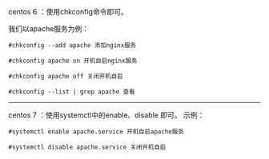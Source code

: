 centos 6 ：使用chkconfig命令即可。

我们以apache服务为例：

```
#chkconfig --add apache 添加nginx服务

#chkconfig apache on 开机自启nginx服务

#chkconfig apache off 关闭开机自启

#chkconfig --list | grep apache 查看
```

---

centos 7 ：使用systemctl中的enable、disable 即可。
示例：
```
#systemctl enable apache.service 开机自启apache服务

#systemctl disable apache.service 关闭开机自启
```
